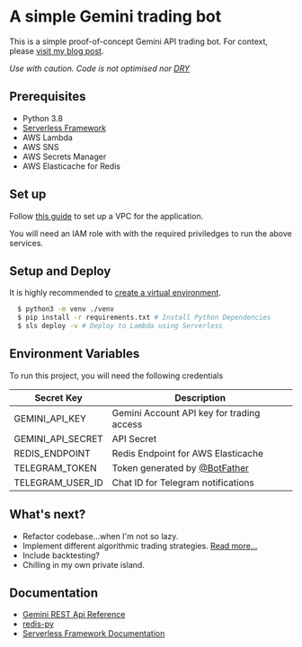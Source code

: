 
# A simple Gemini trading bot

This is a simple proof-of-concept Gemini API trading bot. For context, please [visit my blog post](https://terencelucasyap.com/what-i-learned-from-building-crypto-trading-bot/).

*Use with caution. Code is not optimised nor [DRY](https://en.wikipedia.org/wiki/Don%27t_repeat_yourself)*
## Prerequisites

* Python 3.8
* [Serverless Framework](https://www.serverless.com/)
* AWS Lambda
* AWS SNS
* AWS Secrets Manager
* AWS Elasticache for Redis

## Set up
Follow [this guide](https://terencelucasyap.com/how-to-set-up-vpc/) to set up a VPC for the application.

You will need an IAM role with with the required priviledges to run the above services.

## Setup and Deploy
It is highly recommended to [create a virtual environment](https://docs.python.org/3/library/venv.html).
```bash
  $ python3 -m venv ./venv
  $ pip install -r requirements.txt # Install Python Dependencies
  $ sls deploy -v # Deploy to Lambda using Serverless
```
  
## Environment Variables

To run this project, you will need the following credentials

| Secret Key  | Description |
|---|---|
| GEMINI_API_KEY | Gemini Account API key for trading access|
| GEMINI_API_SECRET |API Secret |
| REDIS_ENDPOINT | Redis Endpoint for AWS Elasticache |
| TELEGRAM_TOKEN | Token generated by [@BotFather](https://t.me/botfather) |
| TELEGRAM_USER_ID | Chat ID for Telegram notifications |

## What's next?

- Refactor codebase...when I'm not so lazy.
- Implement different algorithmic trading strategies. [Read more...](https://www.investopedia.com/articles/active-trading/101014/basics-algorithmic-trading-concepts-and-examples.asp)
- Include backtesting?
- Chilling in my own private island.
## Documentation

* [Gemini REST Api Reference](https://docs.gemini.com/rest-api/)
* [redis-py](https://redis-py.readthedocs.io/en/stable/)
* [Serverless Framework Documentation](https://www.serverless.com/framework/docs/)
  
